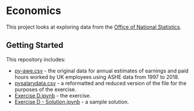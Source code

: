 # Economics

This project looks at exploring data from the [Office of National Statistics](https://www.ons.gov.uk/employmentandlabourmarket/peopleinwork/earningsandworkinghours/datasets/ashe1997to2015selectedestimates).

## Getting Started

This repository includes:
* [py-awe.csv](https://github.com/frtibble/Economics/blob/master/py-awe.csv) - the original data for annual estimates of earnings and paid hours worked by UK employees using ASHE data from 1997 to 2018.
* [pysalarydata.csv](https://github.com/frtibble/Economics/blob/master/pysalarydata.csv) - a reformatted and reduced version of the file for the purposes of the exercise.
* [Exercise D.ipynb](https://github.com/frtibble/Economics/blob/master/Exercise%20D.ipynb) - the exercise.
* [Exercise D - Solution.ipynb](https://github.com/frtibble/Economics/blob/master/Exercise%20D%20-%20Solution.ipynb) - a sample solution.
